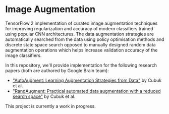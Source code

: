 # Image Augmentation

TensorFlow 2 implementation of curated image augmentation techniques for improving regularization and accuracy of modern classifiers trained using popular CNN architectures. The data augmentation strategies are automatically searched from the data using policy optimisation methods and discrete state space search opposed to manually designed random data augmentation operations which helps increase validation accuracy of the image classifiers.

In this repository, we'll provide implementation for the following research papers (both are authored by Google Brain team):
- ["AutoAugment: Learning Augmentation Strategies from Data"](https://arxiv.org/abs/1805.09501) by Cubuk et al.
- ["RandAugment: Practical automated data augmentation with a reduced search space"](https://arxiv.org/abs/1909.13719) by Cubuk et al.

This project is currently a work in progress.

